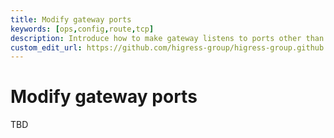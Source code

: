 ```yaml
---
title: Modify gateway ports
keywords: [ops,config,route,tcp]
description: Introduce how to make gateway listens to ports other than 80 and 443.
custom_edit_url: https://github.com/higress-group/higress-group.github.io/blob/main/src/content/docs/latest/en/ops/how-tos/tcp-route.md
---
```


# Modify gateway ports

TBD